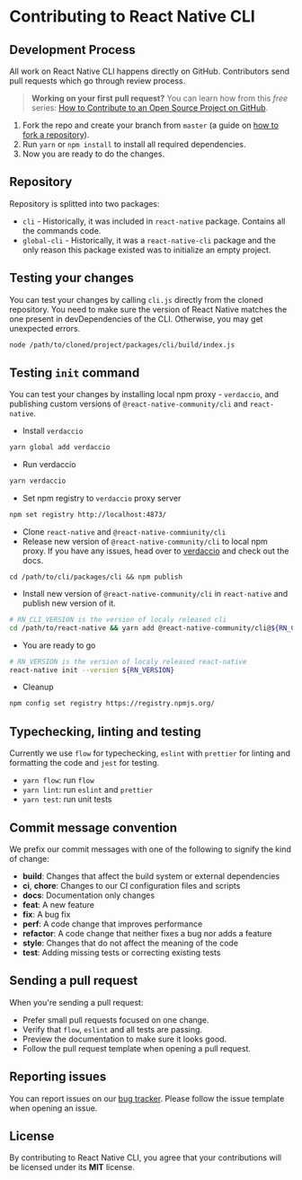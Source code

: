 # Contributing to React Native CLI

## Development Process

All work on React Native CLI happens directly on GitHub. Contributors send pull requests which go through review process.

> **Working on your first pull request?** You can learn how from this *free* series: [How to Contribute to an Open Source Project on GitHub](https://egghead.io/series/how-to-contribute-to-an-open-source-project-on-github).

1. Fork the repo and create your branch from `master` (a guide on [how to fork a repository](https://help.github.com/articles/fork-a-repo/)).
2. Run `yarn` or `npm install` to install all required dependencies.
3. Now you are ready to do the changes.

## Repository

Repository is splitted into two packages:

* `cli` - Historically, it was included in `react-native` package. Contains all the commands code.
* `global-cli` - Historically, it was a `react-native-cli` package and the only reason this package existed was to initialize an empty project.

## Testing your changes

You can test your changes by calling `cli.js` directly from the cloned repository. You need to make sure the version of React Native matches the one present in devDependencies of the CLI. Otherwise, you may get unexpected errors.

```sh
node /path/to/cloned/project/packages/cli/build/index.js
```

## Testing `init` command

You can test your changes by installing local npm proxy - `verdaccio`, and publishing custom versions of `@react-native-community/cli` and `react-native`.

* Install `verdaccio`
```sh
yarn global add verdaccio
```
* Run verdaccio
```sh
yarn verdaccio
```
* Set npm registry to `verdaccio` proxy server
```sh
npm set registry http://localhost:4873/
```
* Clone `react-native` and `@react-native-commiunity/cli`
* Release new version of `@react-native-community/cli` to local npm proxy. If you have any issues, head over to [verdaccio](https://github.com/verdaccio/verdaccio) and check out the docs.
```
cd /path/to/cli/packages/cli && npm publish
```
* Install new version of `@react-native-community/cli` in `react-native` and publish new version of it.
```sh
# RN_CLI_VERSION is the version of localy released cli
cd /path/to/react-native && yarn add @react-native-community/cli@${RN_CLI_VERSION} && npm publish
```
* You are ready to go
```sh
# RN_VERSION is the version of localy released react-native
react-native init --version ${RN_VERSION}
```
* Cleanup
```sh
npm config set registry https://registry.npmjs.org/
```


## Typechecking, linting and testing

Currently we use `flow` for typechecking, `eslint` with `prettier` for linting and formatting the code and `jest` for testing.

* `yarn flow`: run `flow`
* `yarn lint`: run `eslint` and `prettier`
* `yarn test`: run unit tests

## Commit message convention

We prefix our commit messages with one of the following to signify the kind of change:

* **build**: Changes that affect the build system or external dependencies
* **ci**, **chore**: Changes to our CI configuration files and scripts
* **docs**: Documentation only changes
* **feat**: A new feature
* **fix**: A bug fix
* **perf**: A code change that improves performance
* **refactor**: A code change that neither fixes a bug nor adds a feature
* **style**: Changes that do not affect the meaning of the code
* **test**: Adding missing tests or correcting existing tests

## Sending a pull request

When you're sending a pull request:

* Prefer small pull requests focused on one change.
* Verify that `flow`, `eslint` and all tests are passing.
* Preview the documentation to make sure it looks good.
* Follow the pull request template when opening a pull request.

## Reporting issues

You can report issues on our [bug tracker](https://github.com/react-native-community/react-native-cli/issues). Please follow the issue template when opening an issue.

## License

By contributing to React Native CLI, you agree that your contributions will be licensed under its **MIT** license.

